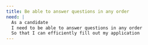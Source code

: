 ```yaml
---
title: Be able to answer questions in any order
need: |
  As a candidate
  I need to be able to answer questions in any order
  So that I can efficiently fill out my application
---
```

